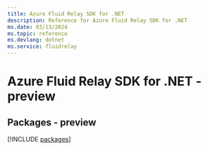 ```yaml
---
title: Azure Fluid Relay SDK for .NET
description: Reference for Azure Fluid Relay SDK for .NET
ms.date: 03/13/2024
ms.topic: reference
ms.devlang: dotnet
ms.service: fluidrelay
---
```

# Azure Fluid Relay SDK for .NET - preview
## Packages - preview
[!INCLUDE [packages](fluid-relay-index.md)]